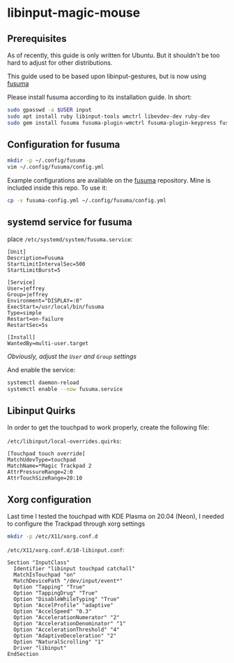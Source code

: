 # libinput-magic-mouse

## Prerequisites

As of recently, this guide is only written for Ubuntu. But it shouldn't be too hard to adjust for other distributions.

This guide used to be based upon libinput-gestures, but is now using [fusuma](https://github.com/iberianpig/fusuma)

Please install fusuma according to its installation guide. In short:

```bash
sudo gpasswd -a $USER input
sudo apt install ruby libinput-tools wmctrl libevdev-dev ruby-dev
sudo gem install fusuma fusuma-plugin-wmctrl fusuma-plugin-keypress fusuma-plugin-sendkey
```

## Configuration for fusuma

```bash
mkdir -p ~/.config/fusuma
vim ~/.config/fusuma/config.yml
```

Example configurations are available on the [fusuma](https://github.com/iberianpig/fusuma) repository. Mine is included inside this repo. To use it:

```bash
cp -v fusuma-config.yml ~/.config/fusuma/config.yml
```

## systemd service for fusuma

place `/etc/systemd/system/fusuma.service`:

```systemd
[Unit]
Description=Fusuma
StartLimitIntervalSec=500
StartLimitBurst=5

[Service]
User=jeffrey
Group=jeffrey
Environment="DISPLAY=:0"
ExecStart=/usr/local/bin/fusuma
Type=simple
Restart=on-failure
RestartSec=5s

[Install]
WantedBy=multi-user.target
```

*Obviously, adjust the `User` and `Group` settings*

And enable the service:

```bash
systemctl daemon-reload
systemctl enable --now fusuma.service
```

## Libinput Quirks

In order to get the touchpad to work properly, create the following file:

`/etc/libinput/local-overrides.quirks`:

```code
[Touchpad touch override]
MatchUdevType=touchpad
MatchName=*Magic Trackpad 2
AttrPressureRange=2:0
AttrTouchSizeRange=20:10
```

## Xorg configuration

Last time I tested the touchpad with KDE Plasma on 20.04 (Neon), I needed to configure the Trackpad through xorg settings

```bash
mkdir -p /etc/X11/xorg.conf.d
```

`/etc/X11/xorg.conf.d/10-libinput.conf`:

```code
Section "InputClass"
  Identifier "libinput touchpad catchall"
  MatchIsTouchpad "on"
  MatchDevicePath "/dev/input/event*"
  Option "Tapping" "True"
  Option "TappingDrug" "True"
  Option "DisableWhileTyping" "True"
  Option "AccelProfile" "adaptive"
  Option "AccelSpeed" "0.3"
  Option "AccelerationNumerator" "2"
  Option "AccelerationDenominator" "1"
  Option "AccelerationThreshold" "4"
  Option "AdaptiveDeceleration" "2"
  Option "NaturalScrolling" "1"
  Driver "libinput"
EndSection
```
